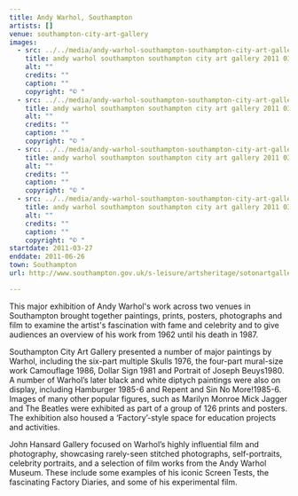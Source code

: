 ```yaml
---
title: Andy Warhol, Southampton
artists: []
venue: southampton-city-art-gallery
images:
  - src: ../../media/andy-warhol-southampton-southampton-city-art-gallery-2011-03-27-0.webp
    title: andy warhol southampton southampton city art gallery 2011 03 27 0
    alt: ""
    credits: ""
    caption: ""
    copyright: "© "
  - src: ../../media/andy-warhol-southampton-southampton-city-art-gallery-2011-03-27-1.webp
    title: andy warhol southampton southampton city art gallery 2011 03 27 1
    alt: ""
    credits: ""
    caption: ""
    copyright: "© "
  - src: ../../media/andy-warhol-southampton-southampton-city-art-gallery-2011-03-27-2.webp
    title: andy warhol southampton southampton city art gallery 2011 03 27 2
    alt: ""
    credits: ""
    caption: ""
    copyright: "© "
  - src: ../../media/andy-warhol-southampton-southampton-city-art-gallery-2011-03-27-3.webp
    title: andy warhol southampton southampton city art gallery 2011 03 27 3
    alt: ""
    credits: ""
    caption: ""
    copyright: "© "
startdate: 2011-03-27
enddate: 2011-06-26
town: Southampton
url: http://www.southampton.gov.uk/s-leisure/artsheritage/sotonartgallery/

---
```


This major exhibition of Andy Warhol's work across two venues in Southampton brought together paintings, prints, posters, photographs and film to examine the artist's fascination with fame and celebrity and to give audiences an overview of his work from 1962 until his death in 1987.

Southampton City Art Gallery presented a number of major paintings by Warhol, including the six-part multiple Skulls 1976, the four-part mural-size work Camouflage 1986, Dollar Sign 1981 and Portrait of Joseph Beuys1980. A number of Warhol’s later black and white diptych paintings were also on display, including Hamburger 1985-6 and Repent and Sin No More!1985-6. Images of many other popular figures, such as Marilyn Monroe Mick Jagger and The Beatles were exhibited as part of a group of 126 prints and posters. The exhibition also housed a ‘Factory’-style space for education projects and activities.

John Hansard Gallery focused on Warhol’s highly influential film and photography, showcasing rarely-seen stitched photographs, self-portraits, celebrity portraits, and a selection of film works from the Andy Warhol Museum. These include some examples of his iconic Screen Tests, the fascinating Factory Diaries, and some of his experimental film.
